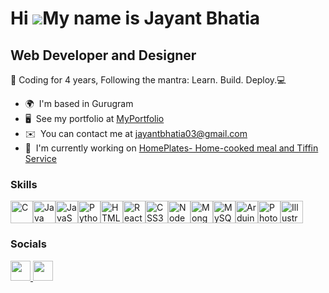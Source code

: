 Hi ![](https://user-images.githubusercontent.com/18350557/176309783-0785949b-9127-417c-8b55-ab5a4333674e.gif)My name is Jayant Bhatia
=====================================================================================================================================

Web Developer and Designer
--------------------------

🚀 Coding for 4 years, Following the mantra: Learn. Build. Deploy.💻

* 🌍  I'm based in Gurugram
* 🖥️  See my portfolio at [MyPortfolio](http://.com/jayants-projects-ff550946)
* ✉️  You can contact me at [jayantbhatia03@gmail.com](mailto:jayantbhatia03@gmail.com)
* 🚀  I'm currently working on [HomePlates- Home-cooked meal and Tiffin Service](http://https://home-plates.vercel.app/)

### Skills


<p align="left">
<a href="https://docs.microsoft.com/en-us/cpp/?view=msvc-170" target="_blank" rel="noreferrer"><img src="https://learn.microsoft.com/en-us/media/logos/logo_C.svg" width="36" height="36" alt="C" /></a><a href="https://www.oracle.com/java/" target="_blank" rel="noreferrer"><img src="https://icons8.com/icon/13679/java" width="36" height="36" alt="Java" /></a><a href="https://developer.mozilla.org/en-US/docs/Web/JavaScript" target="_blank" rel="noreferrer"><img src="https://icons8.com/icon/PXTY4q2Sq2lG/javascript" width="36" height="36" alt="JavaScript" /></a><a href="https://www.python.org/" target="_blank" rel="noreferrer"><img src="https://icons8.com/icon/13441/python" width="36" height="36" alt="Python" /></a><a href="https://developer.mozilla.org/en-US/docs/Glossary/HTML5" target="_blank" rel="noreferrer"><img src="https://icons8.com/icon/20909/html-5" width="36" height="36" alt="HTML5" /></a><a href="https://reactjs.org/" target="_blank" rel="noreferrer"><img src="https://icons8.com/icon/bzf0DqjXFHIW/react" width="36" height="36" alt="React" /></a><a href="https://www.w3.org/TR/CSS/#css" target="_blank" rel="noreferrer"><img src="https://icons8.com/icon/7gdY5qNXaKC0/css3" width="36" height="36" alt="CSS3" /></a><a href="https://nodejs.org/en/" target="_blank" rel="noreferrer"><img src="https://raw.githubusercontent.com/danielcranney/readme-generator/main/public/icons/skills/nodejs-colored.svg" width="36" height="36" alt="NodeJS" /></a><a href="https://expressjs.com/" target="_blank" rel="https://icons8.com/icon/kg46nzoJrmTR/express-js" width="36" height="36" alt="Express" /></a><a href="https://www.mongodb.com/" target="_blank" rel="noreferrer"><img src="https://icons8.com/icon/74402/mongodb" width="36" height="36" alt="MongoDB" /></a><a href="https://www.mysql.com/" target="_blank" rel="noreferrer"><img src="https://icons8.com/icon/UFXRpPFebwa2/mysql-logo" width="36" height="36" alt="MySQL" /></a><a href="https://store.arduino.cc/?gclid=Cj0KCQjw2eilBhCCARIsAG0Pf8uueBifykWcsSS4LPESeGQfxGVKJYnzV7bz471XfknQJy_1VINVWM8aAkLtEALw_wcB" target="_blank" rel="noreferrer"><img src="https://raw.githubusercontent.com/danielcranney/readme-generator/main/public/icons/skills/arduino-colored.svg" width="36" height="36" alt="Arduino" /></a><a href="https://www.adobe.com/uk/products/photoshop.html" target="_blank" rel="noreferrer"><img src="https://raw.githubusercontent.com/danielcranney/readme-generator/main/public/icons/skills/photoshop-colored-dark.svg" width="36" height="36" alt="Photoshop" /></a><a href="https://www.adobe.com/uk/products/illustrator.html" target="_blank" rel="noreferrer"><img src="https://raw.githubusercontent.com/danielcranney/readme-generator/main/public/icons/skills/illustrator-colored-dark.svg" width="36" height="36" alt="Illustrator" /></a>
</p>


### Socials

<p align="left"> <a href="https://www.github.com/jayant0305" target="_blank" rel="noreferrer"> <picture> <source media="(prefers-color-scheme: dark)" srcset="https://raw.githubusercontent.com/danielcranney/readme-generator/main/public/icons/socials/github-dark.svg" /> <source media="(prefers-color-scheme: light)" srcset="https://raw.githubusercontent.com/danielcranney/readme-generator/main/public/icons/socials/github.svg" /> <img src="https://raw.githubusercontent.com/danielcranney/readme-generator/main/public/icons/socials/github.svg" width="32" height="32" /> </picture> </a> <a href="https://www.linkedin.com/in/jayant-bhatia-9abbaa1bb/" target="_blank" rel="noreferrer"> <picture> <source media="(prefers-color-scheme: dark)" srcset="https://raw.githubusercontent.com/danielcranney/readme-generator/main/public/icons/socials/linkedin-dark.svg" /> <source media="(prefers-color-scheme: light)" srcset="https://raw.githubusercontent.com/danielcranney/readme-generator/main/public/icons/socials/linkedin.svg" /> <img src="https://raw.githubusercontent.com/danielcranney/readme-generator/main/public/icons/socials/linkedin.svg" width="32" height="32" /> </picture> </a></p>
